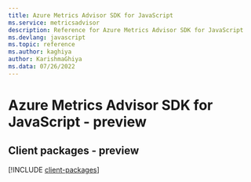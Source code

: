 ```yaml
---
title: Azure Metrics Advisor SDK for JavaScript
ms.service: metricsadvisor
description: Reference for Azure Metrics Advisor SDK for JavaScript
ms.devlang: javascript
ms.topic: reference
ms.author: kaghiya
author: KarishmaGhiya
ms.data: 07/26/2022
---
```

# Azure Metrics Advisor SDK for JavaScript - preview

## Client packages - preview
[!INCLUDE [client-packages](metrics-advisor-client-index.md)]
